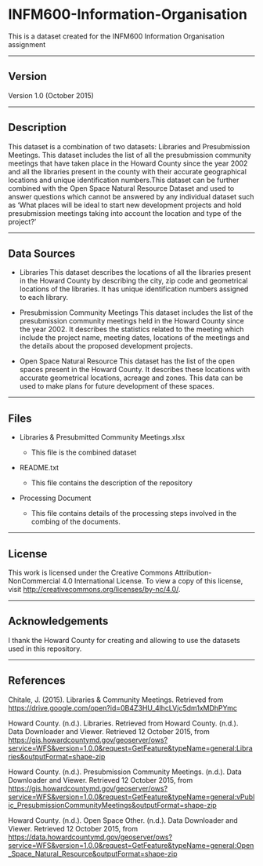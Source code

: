 # INFM600-Information-Organisation
This is a dataset created for the INFM600 Information Organisation assignment

-----------
Version 
-----------  
Version 1.0 (October 2015)  

---------------- 
Description 
----------------
This dataset is a combination of two datasets: Libraries and Presubmission Meetings. This dataset includes the list of all the presubmission community meetings that have taken place in the Howard County since the year 2002 and all the libraries present in the county with their accurate geographical locations and unique identification numbers.This dataset can be further combined with the Open Space Natural Resource Dataset and used to answer questions which cannot be answered by any individual dataset such as ‘What places will be ideal to start new development projects and hold presubmission meetings taking into account the location and type of the project?’

---------------- 
Data Sources
----------------
* Libraries 
	This dataset describes the locations of all the libraries present in the Howard County by describing the city, zip code and geometrical locations of the libraries. It has unique identification numbers assigned to each library.  

* Presubmission Community Meetings
	This dataset includes the list of the presubmission community meetings held in the Howard County since the year 2002. It describes the statistics related to the meeting which include the project name, meeting dates, locations of the meetings and the details about the proposed development projects.

* Open Space Natural Resource
	This dataset has the list of the open spaces present in the Howard County. It describes these locations with accurate geometrical locations, acreage and zones. This data can be used to make plans for future development of these spaces.   

---------------- 
Files
---------------- 
* Libraries & Presubmitted Community Meetings.xlsx
	- This file is the combined dataset 

* README.txt
	- This file contains the description of the repository

* Processing Document 
	- This file contains details of the processing steps involved in the combing of the documents.

---------------- 
License
---------------- 
This work is licensed under the Creative Commons Attribution-NonCommercial 4.0 International License. To view a copy of this license, visit http://creativecommons.org/licenses/by-nc/4.0/.

--------------------------
Acknowledgements
--------------------------
I thank the Howard County for creating and allowing to use the datasets used in this repository.

---------------
References
---------------
Chitale, J. (2015). Libraries & Community Meetings. Retrieved from https://drive.google.com/open?id=0B4Z3HU_4lhcLVjc5dm1xMDhPYmc

Howard County. (n.d.). Libraries. Retrieved from Howard County. (n.d.). Data Downloader and Viewer. Retrieved 12 October 2015, from https://gis.howardcountymd.gov/geoserver/ows?service=WFS&version=1.0.0&request=GetFeature&typeName=general:Libraries&outputFormat=shape-zip

Howard County. (n.d.). Presubmission Community Meetings. (n.d.). Data 
Downloader and Viewer. Retrieved 12 October 2015, from https://gis.howardcountymd.gov/geoserver/ows?service=WFS&version=1.0.0&request=GetFeature&typeName=general:vPublic_PresubmissionCommunityMeetings&outputFormat=shape-zip

Howard County. (n.d.). Open Space Other. (n.d.). Data 
Downloader and Viewer. Retrieved 12 October 2015, from https://data.howardcountymd.gov/geoserver/ows?service=WFS&version=1.0.0&request=GetFeature&typeName=general:Open_Space_Natural_Resource&outputFormat=shape-zip

